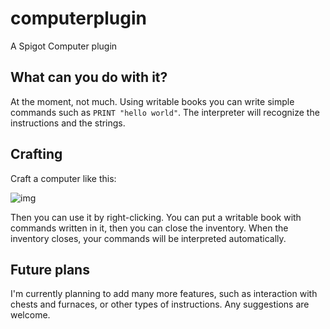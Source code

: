 # computerplugin
A Spigot Computer plugin

## What can you do with it?
At the moment, not much. Using writable books you can write simple commands such as ```PRINT "hello world"```. The interpreter will recognize the instructions and the strings.

## Crafting
Craft a computer like this:

![img](https://i.imgur.com/8uOYMTs.png)

Then you can use it by right-clicking. You can put a writable book with commands written in it, then you can close the inventory. When the inventory closes, your commands will be interpreted automatically.

## Future plans

I'm currently planning to add many more features, such as interaction with chests and furnaces, or other types of instructions. Any suggestions are welcome.
